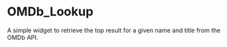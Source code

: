 # OMDb_Lookup
A simple widget to retrieve the top result for a given name and title from the OMDb API.
